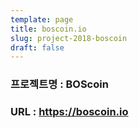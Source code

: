 ```yaml
---
template: page
title: boscoin.io
slug: project-2018-boscoin
draft: false
---
```

### 프로젝트명 : BOScoin
### URL : <https://boscoin.io>

